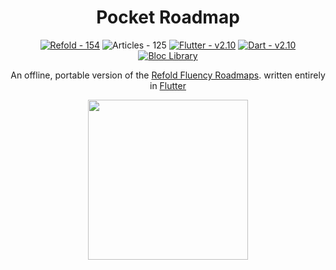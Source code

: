 <div align="center">

# Pocket Roadmap

[![Refold - 154](https://img.shields.io/badge/Source-Refold%20Languages-6544e9)](https://refold.la)
![Articles - 125](https://img.shields.io/badge/Articles-125-b09ff4)
[![Flutter - v2.10](https://img.shields.io/badge/Flutter-v2.10-blue)](https://flutter.dev/)
[![Dart - v2.10](https://img.shields.io/badge/Dart-v2.16-lightblue)](https://dart.dev/)
<a href="https://github.com/felangel/bloc"><img src="https://tinyurl.com/bloc-library" alt="Bloc Library"></a>

An offline, portable version of the [Refold Fluency Roadmaps](https://refold.la/roadmap). written entirely in [Flutter](https://flutter.dev/)

<kbd>
<img src="https://github.com/rafaelcolladojr/refold_pocket_roadmap/raw/master/assets/images/pocket_roadmap_demo_0.gif" width="256" />
</kbd>

</div>